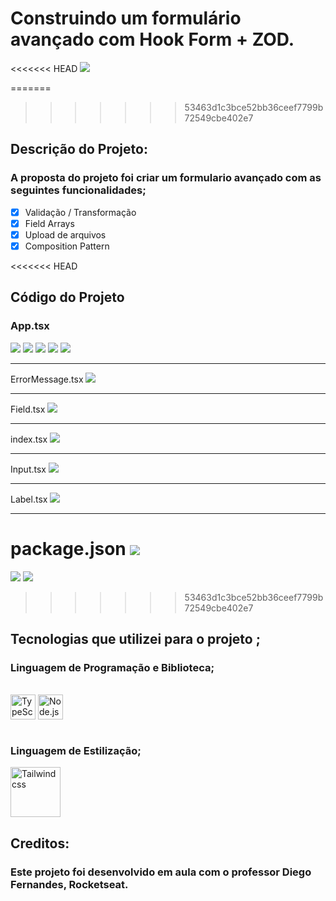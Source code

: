 # Construindo um formulário avançado com Hook Form + ZOD.

<<<<<<< HEAD
![](./public/asserts/images/hooks-form-02.png)

=======
>>>>>>> 53463d1c3bce52bb36ceef7799b72549cbe402e7
## Descrição do Projeto:

### A proposta do projeto foi criar um formulario avançado com as seguintes funcionalidades;

- [x] Validação / Transformação
- [x] Field Arrays
- [x] Upload de arquivos
- [x] Composition Pattern

<<<<<<< HEAD
## Código do Projeto
### App.tsx
![](./public/asserts/images/App1-38.png)
![](./public/asserts/images/App39-74.png)
![](./public/asserts/images/App75-115.png)
![](./public/asserts/images/App116-156.png)
![](./public/asserts/images/App158-211.png)

<hr>

ErrorMessage.tsx
![](./public/asserts/images/ErrorMessage.png)

<hr>

Field.tsx
![](./public/asserts/images/Field.png)

<hr>

index.tsx
![](./public/asserts/images/index.png)

<hr>

Input.tsx
![](./public/asserts/images/Input.png)

<hr>

Label.tsx
![](./public/asserts/images/Label.png)

<hr>

package.json
![](./public/asserts/images/package.json.png)
=======
![](./public/asserts/images/hooks-form-01.png)
![](./public/asserts/images/hooks-form-02.png)
>>>>>>> 53463d1c3bce52bb36ceef7799b72549cbe402e7

## Tecnologias que utilizei para o projeto ;

### Linguagem de Programação e Biblioteca;

<div style="display: inline_block"><br>
 <img  align="center" src="https://cdn.jsdelivr.net/gh/devicons/devicon/icons/typescript/typescript-original.svg"  heigth="30" width="40"alt="TypeScript">
<img  align="center" src="https://cdn.jsdelivr.net/gh/devicons/devicon/icons/react/react-original.svg" heigth="30" width="40"alt="Node.js">
   
</div>
<br>

### Linguagem de Estilização;

<div style="display: inline_block">
    <img src="https://cdn.jsdelivr.net/gh/devicons/devicon/icons/tailwindcss/tailwindcss-original-wordmark.svg" heigth="30" width="80" alt="Tailwindcss"/>
</div>

## Creditos:

### Este projeto foi desenvolvido em aula com o professor Diego Fernandes, Rocketseat.
